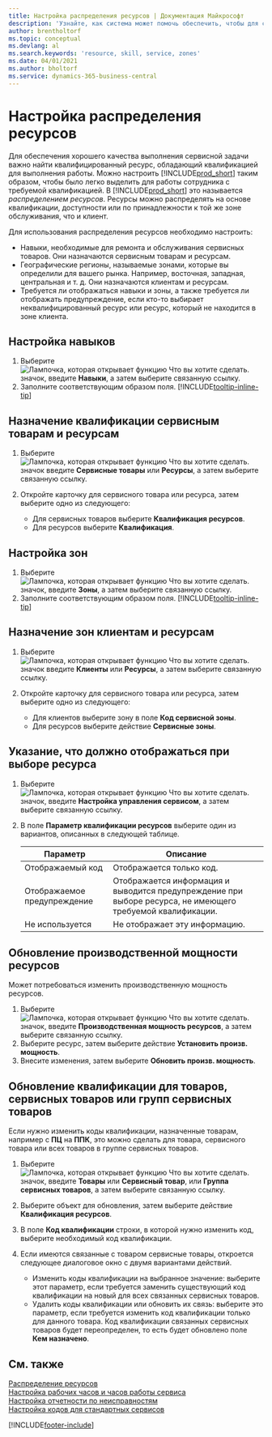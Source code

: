```yaml
---
title: Настройка распределения ресурсов | Документация Майкрософт
description: 'Узнайте, как система может помочь обеспечить, чтобы для сервисных работ назначались сотрудники с необходимыми навыками.'
author: brentholtorf
ms.topic: conceptual
ms.devlang: al
ms.search.keywords: 'resource, skill, service, zones'
ms.date: 04/01/2021
ms.author: bholtorf
ms.service: dynamics-365-business-central
---
```


# <a name="set-up-resource-allocation"></a>Настройка распределения ресурсов
Для обеспечения хорошего качества выполнения сервисной задачи важно найти квалифицированный ресурс, обладающий квалификацией для выполнения работы. Можно настроить [!INCLUDE[prod_short](includes/prod_short.md)] таким образом, чтобы было легко выделить для работы сотрудника с требуемой квалификацией. В [!INCLUDE[prod_short](includes/prod_short.md)] это называется _распределением ресурсов_. Ресурсы можно распределять на основе квалификации, доступности или по принадлежности к той же зоне обслуживания, что и клиент. 

Для использования распределения ресурсов необходимо настроить:  
  
* Навыки, необходимые для ремонта и обслуживания сервисных товаров. Они назначаются сервисным товарам и ресурсам.  
* Географические регионы, называемые зонами, которые вы определили для вашего рынка. Например, восточная, западная, центральная и т. д. Они назначаются клиентам и ресурсам.  
* Требуется ли отображаться навыки и зоны, а также требуется ли отображать предупреждение, если кто-то выбирает неквалифицированный ресурс или ресурс, который не находится в зоне клиента.  

## <a name="to-set-up-skills"></a>Настройка навыков
1. Выберите ![Лампочка, которая открывает функцию Что вы хотите сделать.](media/ui-search/search_small.png "Что вы хотите сделать") значок, введите **Навыки**, а затем выберите связанную ссылку.  
2. Заполните соответствующим образом поля. [!INCLUDE[tooltip-inline-tip](includes/tooltip-inline-tip_md.md)]  

## <a name="to-assign-skills-to-service-items-and-resources"></a>Назначение квалификации сервисным товарам и ресурсам
1. Выберите ![Лампочка, которая открывает функцию Что вы хотите сделать.](media/ui-search/search_small.png "Что вы хотите сделать") значок введите **Сервисные товары** или **Ресурсы**, а затем выберите связанную ссылку.  
2. Откройте карточку для сервисного товара или ресурса, затем выберите одно из следующего:  
  
    * Для сервисных товаров выберите **Квалификация ресурсов**.  
    * Для ресурсов выберите **Квалификация**.  

## <a name="to-set-up-zones"></a>Настройка зон
1. Выберите ![Лампочка, которая открывает функцию Что вы хотите сделать.](media/ui-search/search_small.png "Что вы хотите сделать") значок, введите **Зоны**, а затем выберите связанную ссылку.  
2. Заполните соответствующим образом поля. [!INCLUDE[tooltip-inline-tip](includes/tooltip-inline-tip_md.md)]  

## <a name="to-assign-zones-to-customers-and-resources"></a>Назначение зон клиентам и ресурсам
1. Выберите ![Лампочка, которая открывает функцию Что вы хотите сделать.](media/ui-search/search_small.png "Что вы хотите сделать") значок введите **Клиенты** или **Ресурсы**, а затем выберите связанную ссылку.  
2. Откройте карточку для сервисного товара или ресурса, затем выберите одно из следующего:  
  
    * Для клиентов выберите зону в поле **Код сервисной зоны**.  
    * Для ресурсов выберите действие **Сервисные зоны**.  

## <a name="to-specify-what-to-show-when-a-resource-is-chosen"></a>Указание, что должно отображаться при выборе ресурса
1. Выберите ![Лампочка, которая открывает функцию Что вы хотите сделать.](media/ui-search/search_small.png "Что вы хотите сделать") значок, введите **Настройка управления сервисом**, а затем выберите связанную ссылку. 
2. В поле **Параметр квалификации ресурсов** выберите один из вариантов, описанных в следующей таблице.  
  
    |**Параметр**|**Описание**|  
    |------------|-------------|  
    |Отображаемый код | Отображается только код.|  
    |Отображаемое предупреждение | Отображается информация и выводится предупреждение при выборе ресурса, не имеющего требуемой квалификации.|  
    |Не используется | Не отображает эту информацию.|  

## <a name="to-update-resource-capacity"></a>Обновление производственной мощности ресурсов
Может потребоваться изменить производственную мощность ресурсов.  
  
1. Выберите ![Лампочка, которая открывает функцию Что вы хотите сделать.](media/ui-search/search_small.png "Что вы хотите сделать") значок, введите **Производственная мощность ресурсов**, а затем выберите связанную ссылку.  
2. Выберите ресурс, затем выберите действие **Установить произв. мощность**.  
3. Внесите изменения, затем выберите **Обновить произв. мощность**.  

## <a name="to-update-skills-for-items-service-items-or-service-item-groups"></a>Обновление квалификации для товаров, сервисных товаров или групп сервисных товаров
Если нужно изменить коды квалификации, назначенные товарам, например с **ПЦ** на **ППК**, это можно сделать для товара, сервисного товара или всех товаров в группе сервисных товаров.  
  
1. Выберите ![Лампочка, которая открывает функцию Что вы хотите сделать.](media/ui-search/search_small.png "Что вы хотите сделать") значок, введите **Товары** или **Сервисный товар**, или **Группа сервисных товаров**, а затем выберите связанную ссылку.  
2. Выберите объект для обновления, затем выберите действие **Квалификация ресурсов**.  
3. В поле **Код квалификации** строки, в которой нужно изменить код, выберите необходимый код квалификации.  
4.  Если имеются связанные с товаром сервисные товары, откроется следующее диалоговое окно с двумя вариантами действий.  
  
    * Изменить коды квалификации на выбранное значение: выберите этот параметр, если требуется заменить существующий код квалификации на новый для всех связанных сервисных товаров.  
    * Удалить коды квалификации или обновить их связь: выберите это параметр, если требуется изменить код квалификации только для данного товара. Код квалификации связанных сервисных товаров будет переопределен, то есть будет обновлено поле **Кем назначено**.  
  
## <a name="see-also"></a>См. также
[Распределение ресурсов](service-how-to-allocate-resources.md)  
[Настройка рабочих часов и часов работы сервиса](service-how-setup-work-service-hours.md)  
[Настройка отчетности по неисправностям](service-how-setup-fault-reporting.md)  
[Настройка кодов для стандартных сервисов](service-how-setup-service-coding.md)  
 



[!INCLUDE[footer-include](includes/footer-banner.md)]

